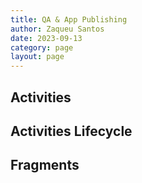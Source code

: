 ```yaml
---
title: QA & App Publishing
author: Zaqueu Santos
date: 2023-09-13
category: page
layout: page
---
```


## Activities

## Activities Lifecycle

## Fragments

